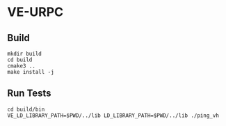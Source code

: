 # VE-URPC

## Build

```
mkdir build
cd build
cmake3 ..
make install -j
```

## Run Tests

```
cd build/bin
VE_LD_LIBRARY_PATH=$PWD/../lib LD_LIBRARY_PATH=$PWD/../lib ./ping_vh
```